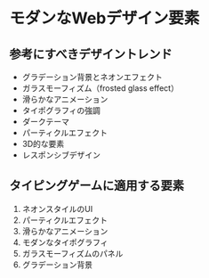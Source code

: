 # モダンなWebデザイン要素

## 参考にすべきデザイントレンド
- グラデーション背景とネオンエフェクト
- ガラスモーフィズム（frosted glass effect）
- 滑らかなアニメーション
- タイポグラフィの強調
- ダークテーマ
- パーティクルエフェクト
- 3D的な要素
- レスポンシブデザイン

## タイピングゲームに適用する要素
1. ネオンスタイルのUI
2. パーティクルエフェクト
3. 滑らかなアニメーション
4. モダンなタイポグラフィ
5. ガラスモーフィズムのパネル
6. グラデーション背景

